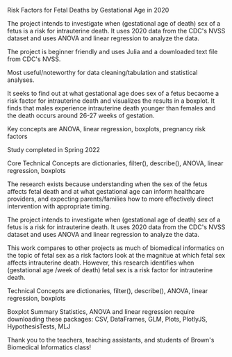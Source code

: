 Risk Factors for Fetal Deaths by Gestational Age in 2020

The project intends to investigate when (gestational age of death) sex of a fetus is a risk for intrauterine death. 
It uses 2020 data from the CDC's NVSS dataset and uses ANOVA and linear regression to analyze the data. 

The project is beginner friendly and uses Julia and a downloaded text file from CDC's NVSS. 

Most useful/noteworthy for data cleaning/tabulation and statistical analyses.

It seeks to find out at what gestational age does sex of a fetus becaome a risk factor for intrauterine death and 
visualizes the results in a boxplot. It finds that males experience intrauterine death younger than females and the 
death occurs around 26-27 weeks of gestation. 

Key concepts are ANOVA, linear regression, boxplots, pregnancy risk factors

Study completed in Spring 2022 

Core Technical Concepts are dictionaries, filter(), describe(), ANOVA, linear regression, boxplots

The research exists because understanding when the sex of the fetus affects fetal death and at what gestational age 
can inform healthcare providers, and expecting parents/families how to more effectively direct intervention with 
appropriate timing. 

The project intends to investigate when (gestational age of death) sex of a fetus is a risk for intrauterine death. 
It uses 2020 data from the CDC's NVSS dataset and uses ANOVA and linear regression to analyze the data. 

This work compares to other projects as much of biomedical informatics on the topic of fetal sex as a risk factors 
look at the magnitue at which fetal sex affects intrauterine death. However, this research identifies when (gestational 
age /week of death) fetal sex is a risk factor for intrauterine death. 

Technical Concepts are dictionaries, filter(), describe(), ANOVA, linear regression, boxplots

Boxplot Summary Statistics, ANOVA and linear regression require downloading these packages: CSV, DataFrames, GLM, Plots, PlotlyJS, HypothesisTests, MLJ

Thank you to the teachers, teaching assistants, and students of Brown's Biomedical Informatics class!
